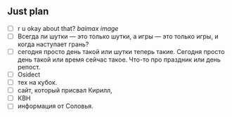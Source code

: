 ## Just plan
- [ ] r u okay about that? *baimax image*
- [ ] Всегда ли шутки — это только шутки, а игры — это только игры, и когда наступает грань?
- [ ] сегодня просто день такой или шутки теперь такие. Сегодня просто день такой или время сейчас такое. Что-то про праздник или день репост.
- [ ] Osidect 
- [ ] тех на кубок.
- [ ] сайт, который присвал Кирилл,
- [ ] КВН 
- [ ] информация от Соловья.
